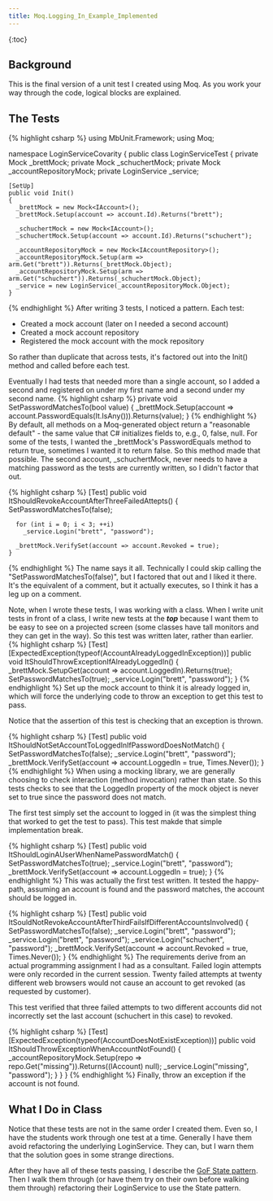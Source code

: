 ```yaml
---
title: Moq.Logging_In_Example_Implemented
---
```

{:toc}
## Background
This is the final version of a unit test I created using Moq. As you work your way through the code, logical blocks are explained.

## The Tests
{% highlight csharp %}
using MbUnit.Framework;
using Moq;

namespace LoginServiceCovarity
{
  public class LoginServiceTest
  {
    private Mock<IAccount> _brettMock;
    private Mock<IAccount> _schuchertMock;
    private Mock<IAccountRepository> _accountRepositoryMock;
    private LoginService _service;

    [SetUp]
    public void Init()
    {
      _brettMock = new Mock<IAccount>();
      _brettMock.Setup(account => account.Id).Returns("brett");

      _schuchertMock = new Mock<IAccount>();
      _schuchertMock.Setup(account => account.Id).Returns("schuchert");

      _accountRepositoryMock = new Mock<IAccountRepository>();
      _accountRepositoryMock.Setup(arm => arm.Get("brett")).Returns(_brettMock.Object);
      _accountRepositoryMock.Setup(arm => arm.Get("schuchert")).Returns(_schuchertMock.Object);
      _service = new LoginService(_accountRepositoryMock.Object);
    }

{% endhighlight %}
After writing 3 tests, I noticed a pattern. Each test:
* Created a mock account (later on I needed a second account)
* Created a mock account repository
* Registered the mock account with the mock repository

So rather than duplicate that across tests, it's factored out into the Init() method and called before each test.

Eventually I had tests that needed more than a single account, so I added a second and registered on under my first name and a second under my second name.
{% highlight csharp %}
    private void SetPasswordMatchesTo(bool value)
    {
      _brettMock.Setup(account => account.PasswordEquals(It.IsAny<string>())).Returns(value);
    }
{% endhighlight %}
By default, all methods on a Moq-generated object return a "reasonable default" - the same value that C# initializes fields to, e.g., 0, false, null. For some of the tests, I wanted the _brettMock's PasswordEquals method to return true, sometimes I wanted it to return false. So this method made that possible. The second account, _schuchertMock, never needs to have a matching password as the tests are currently written, so I didn't factor that out.

{% highlight csharp %}
    [Test]
    public void ItShouldRevokeAccountAfterThreeFailedAttepts()
    {
      SetPasswordMatchesTo(false);

      for (int i = 0; i < 3; ++i) 
        _service.Login("brett", "password");

      _brettMock.VerifySet(account => account.Revoked = true);
    }
{% endhighlight %}
The name says it all. Technically I could skip calling the "SetPasswordMatchesTo(false)", but I factored that out and I liked it there. It's the equivalent of a comment, but it actually executes, so I think it has a leg up on a comment.

Note, when I wrote these tests, I was working with a class. When I write unit tests in front of a class, I write new tests at the<i> <b>top</b></i> because I want them to be easy to see on a projected screen (some classes have tall monitors and they can get in the way). So this test was written later, rather than earlier.
{% highlight csharp %}
    [Test]
    [ExpectedException(typeof(AccountAlreadyLoggedInException))]
    public void ItShouldThrowExceptionIfAlreadyLoggedIn()
    {
      _brettMock.SetupGet(account => account.LoggedIn).Returns(true);
      SetPasswordMatchesTo(true);
      _service.Login("brett", "password");
    }
{% endhighlight %}
Set up the mock account to think it is already logged in, which will force the underlying code to throw an exception to get this test to pass.

Notice that the assertion of this test is checking that an exception is thrown.

{% highlight csharp %}
    [Test]
    public void ItShouldNotSetAccountToLoggedInIfPasswordDoesNotMatch()
    {
      SetPasswordMatchesTo(false);
      _service.Login("brett", "password");
      _brettMock.VerifySet(account => account.LoggedIn = true, Times.Never());
    }
{% endhighlight %}
When using a mocking library, we are generally choosing to check interaction (method invocation) rather than state. So this tests checks to see that the LoggedIn property of the mock object is never set to true since the password does not match.

The first test simply set the account to logged in (it was the simplest thing that worked to get the test to pass). This test makde that simple implementation break.

{% highlight csharp %}
    [Test]
    public void ItShouldLoginAUserWhenNamePasswordMatch()
    {
      SetPasswordMatchesTo(true);
      _service.Login("brett", "password");
      _brettMock.VerifySet(account => account.LoggedIn = true);
    }
{% endhighlight %}
This was actually the first test written. It tested the happy-path, assuming an account is found and the password matches, the account should be logged in.

{% highlight csharp %}
    [Test]
    public void ItSouldNotRevokeAccountAfterThirdFailsIfDifferentAccountsInvolved()
    {
      SetPasswordMatchesTo(false);
      _service.Login("brett", "password");
      _service.Login("brett", "password");
      _service.Login("schuchert", "password");
      _brettMock.VerifySet(account => account.Revoked = true, Times.Never());
    }
{% endhighlight %}
The requirements derive from an actual programming assignment I had as a consultant. Failed login attempts were only recorded in the current session. Twenty failed attempts at twenty different web browsers would not cause an account to get revoked (as requested by customer).

This test verified that three failed attempts to two different accounts did not incorrectly set the last account (schuchert in this case) to revoked.

{% highlight csharp %}
    [Test]
    [ExpectedException(typeof(AccountDoesNotExistException))]
    public void ItShouldThrowExceptionWhenAccountNotFound()
    {
      _accountRepositoryMock.Setup(repo => repo.Get("missing")).Returns((IAccount) null);
      _service.Login("missing", "password");
    }
  }
}
{% endhighlight %}
Finally, throw an exception if the account is not found.

## What I Do in Class
Notice that these tests are not in the same order I created them. Even so, I have the students work through one test at a time. Generally I have them avoid refactoring the underlying LoginService. They can, but I warn them that the solution goes in some strange directions.

After they have all of these tests passing, I describe the [GoF State pattern](http://en.wikipedia.org/wiki/State_pattern). Then I walk them through (or have them try on their own before walking them through) refactoring their LoginService to use the State pattern.
